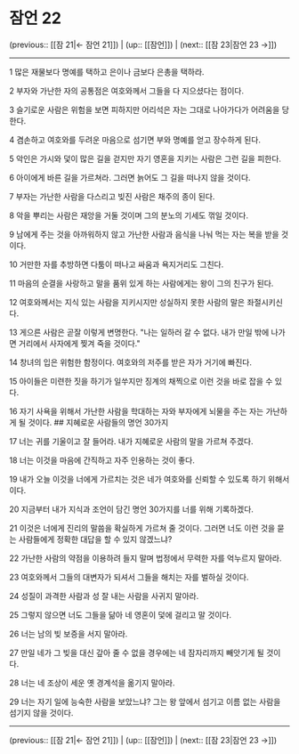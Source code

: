 # 잠언 22

(previous:: [[잠 21|← 잠언 21]]) | (up:: [[잠언]]) | (next:: [[잠 23|잠언 23 →]])

***




1 
많은 재물보다 명예를 택하고 은이나 금보다 은총을 택하라. 



2 
부자와 가난한 자의 공통점은 여호와께서 그들을 다 지으셨다는 점이다. 



3 
슬기로운 사람은 위험을 보면 피하지만 어리석은 자는 그대로 나아가다가 어려움을 당한다. 



4 
겸손하고 여호와를 두려운 마음으로 섬기면 부와 명예를 얻고 장수하게 된다. 



5 
악인은 가시와 덫이 많은 길을 걷지만 자기 영혼을 지키는 사람은 그런 길을 피한다. 



6 
아이에게 바른 길을 가르쳐라. 그러면 늙어도 그 길을 떠나지 않을 것이다. 



7 
부자는 가난한 사람을 다스리고 빚진 사람은 채주의 종이 된다. 



8 
악을 뿌리는 사람은 재앙을 거둘 것이며 그의 분노의 기세도 꺾일 것이다. 



9 
남에게 주는 것을 아까워하지 않고 가난한 사람과 음식을 나눠 먹는 자는 복을 받을 것이다. 



10 
거만한 자를 추방하면 다툼이 떠나고 싸움과 욕지거리도 그친다. 



11 
마음의 순결을 사랑하고 말을 품위 있게 하는 사람에게는 왕이 그의 친구가 된다. 



12 
여호와께서는 지식 있는 사람을 지키시지만 성실하지 못한 사람의 말은 좌절시키신다. 



13 
게으른 사람은 곧잘 이렇게 변명한다. "나는 일하러 갈 수 없다. 내가 만일 밖에 나가면 거리에서 사자에게 찢겨 죽을 것이다." 



14 
창녀의 입은 위험한 함정이다. 여호와의 저주를 받은 자가 거기에 빠진다. 



15 
아이들은 미련한 짓을 하기가 일쑤지만 징계의 채찍으로 이런 것을 바로 잡을 수 있다. 



16 
자기 사욕을 위해서 가난한 사람을 학대하는 자와 부자에게 뇌물을 주는 자는 가난하게 될 것이다. ## 지혜로운 사람들의 명언 30가지 



17 
너는 귀를 기울이고 잘 들어라. 내가 지혜로운 사람의 말을 가르쳐 주겠다. 



18 
너는 이것을 마음에 간직하고 자주 인용하는 것이 좋다. 



19 
내가 오늘 이것을 너에게 가르치는 것은 네가 여호와를 신뢰할 수 있도록 하기 위해서이다. 



20 
지금부터 내가 지식과 조언이 담긴 명언 30가지를 너를 위해 기록하겠다. 



21 
이것은 너에게 진리의 말씀을 확실하게 가르쳐 줄 것이다. 그러면 너도 이런 것을 묻는 사람들에게 정확한 대답을 할 수 있지 않겠느냐? 



22 
가난한 사람의 약점을 이용하려 들지 말며 법정에서 무력한 자를 억누르지 말아라. 



23 
여호와께서 그들의 대변자가 되셔서 그들을 해치는 자를 벌하실 것이다. 



24 
성질이 과격한 사람과 성 잘 내는 사람을 사귀지 말아라. 



25 
그렇지 않으면 너도 그들을 닮아 네 영혼이 덫에 걸리고 말 것이다. 



26 
너는 남의 빚 보증을 서지 말아라. 



27 
만일 네가 그 빚을 대신 갚아 줄 수 없을 경우에는 네 잠자리까지 빼앗기게 될 것이다. 



28 
너는 네 조상이 세운 옛 경계석을 옮기지 말아라. 



29 
너는 자기 일에 능숙한 사람을 보았느냐? 그는 왕 앞에서 섬기고 이름 없는 사람을 섬기지 않을 것이다.

***

(previous:: [[잠 21|← 잠언 21]]) | (up:: [[잠언]]) | (next:: [[잠 23|잠언 23 →]])
